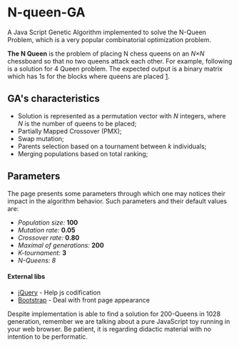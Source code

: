 # N-queen-GA
A Java Script Genetic Algorithm implemented to solve the N-Queen Problem, which is a very popular combinatorial optimization problem.

**The N Queen** is the problem of placing N chess queens on an *N×N* chessboard so that no two queens attack each other. For example, following is a solution for 4 Queen problem. The expected output is a binary matrix which has 1s for the blocks where queens are placed 
[1](https://www.geeksforgeeks.org/n-queen-problem-backtracking-3/).

## GA's characteristics
 + Solution is represented as a permutation vector with *N* integers, where *N* is the number of queens to be placed;
 + Partially Mapped Crossover (PMX);
 + Swap mutation;
 + Parents selection based on a tournament between *k* individuals;
 + Merging populations based on total ranking;
 
## Parameters
The page presents some parameters through which one may notices their impact in the algorithm behavior. Such parameters and their default values are:  
 - *Population size:* **100** 
 - *Mutation rate:* **0.05**
 - *Crossover rate:* **0.80**
 - *Maximal of generations:* **200**
 - *K-tournament:* **3**
 - *N-Queens:* *8*

#### External libs
  - [jQuery](http://jquery.com) - Help js codification
  - [Bootstrap](https://getbootstrap.com) - Deal with front page appearance
  
Despite implementation is able to find a solution for 200-Queens in 1028 generation, remember we are talking about a pure JavaScript toy running in your web browser. Be patient, it is regarding didactic material with no intention to be performatic.
